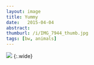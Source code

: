 ```yaml
---
layout: image
title: Yummy
date:   2015-04-04
abstract: 
thumburl: /i/IMG_7944_thumb.jpg
tags: [bw, animals]
---
```

![]({{site.url}}/i/IMG_7944.jpg)
{:.wide}

